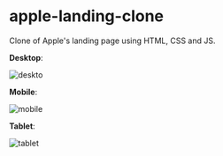 # apple-landing-clone
Clone of Apple's landing page using HTML, CSS and JS.

**Desktop**:

![deskto](https://user-images.githubusercontent.com/87072411/201284303-67cb9cda-3bd6-4278-aabe-2d64d67fe480.gif)


**Mobile**:

![mobile](https://user-images.githubusercontent.com/87072411/201287387-c4da366e-f06b-467e-b935-5ac767f68a56.gif)


**Tablet**:

![tablet](https://user-images.githubusercontent.com/87072411/201299056-85c8ea51-4a4b-4f2e-961d-e71743990745.gif)
